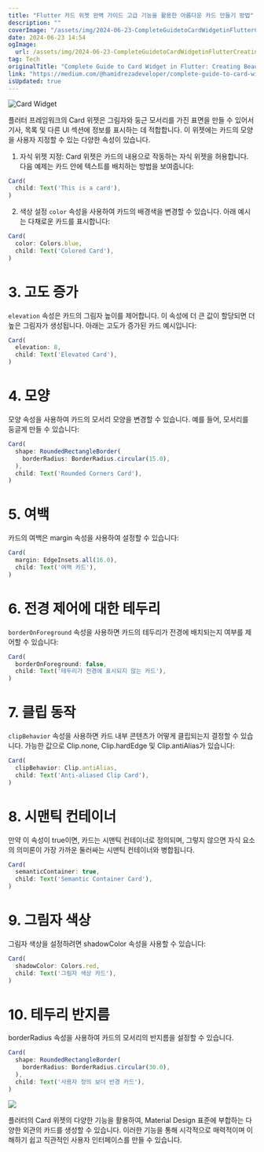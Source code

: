 ```yaml
---
title: "Flutter 카드 위젯 완벽 가이드 고급 기능을 활용한 아름다운 카드 만들기 방법"
description: ""
coverImage: "/assets/img/2024-06-23-CompleteGuidetoCardWidgetinFlutterCreatingBeautifulCardswithAdvancedFeatures_0.png"
date: 2024-06-23 14:54
ogImage: 
  url: /assets/img/2024-06-23-CompleteGuidetoCardWidgetinFlutterCreatingBeautifulCardswithAdvancedFeatures_0.png
tag: Tech
originalTitle: "Complete Guide to Card Widget in Flutter: Creating Beautiful Cards with Advanced Features"
link: "https://medium.com/@hamidrezadeveloper/complete-guide-to-card-widget-in-flutter-creating-beautiful-cards-with-advanced-features-982fc1ac32ba"
isUpdated: true
---
```





![Card Widget](/assets/img/2024-06-23-CompleteGuidetoCardWidgetinFlutterCreatingBeautifulCardswithAdvancedFeatures_0.png)

플러터 프레임워크의 Card 위젯은 그림자와 둥근 모서리를 가진 표면을 만들 수 있어서 기사, 목록 및 다른 UI 섹션에 정보를 표시하는 데 적합합니다. 이 위젯에는 카드의 모양을 사용자 지정할 수 있는 다양한 속성이 있습니다.

1. 자식 위젯 지정:
   Card 위젯은 카드의 내용으로 작동하는 자식 위젯을 허용합니다. 다음 예제는 카드 안에 텍스트를 배치하는 방법을 보여줍니다:

```js
Card(
  child: Text('This is a card'),
)
```

<div class="content-ad"></div>

2. 색상 설정
   `color` 속성을 사용하여 카드의 배경색을 변경할 수 있습니다. 아래 예시는 다채로운 카드를 표시합니다:

```js
Card(
  color: Colors.blue,
  child: Text('Colored Card'),
)
```

# 3. 고도 증가

`elevation` 속성은 카드의 그림자 높이를 제어합니다. 이 속성에 더 큰 값이 할당되면 더 높은 그림자가 생성됩니다. 아래는 고도가 증가된 카드 예시입니다:

<div class="content-ad"></div>

```js
Card(
  elevation: 8,
  child: Text('Elevated Card'),
)
```

# 4. 모양

모양 속성을 사용하여 카드의 모서리 모양을 변경할 수 있습니다. 예를 들어, 모서리를 둥글게 만들 수 있습니다:

```js
Card(
  shape: RoundedRectangleBorder(
    borderRadius: BorderRadius.circular(15.0),
  ),
  child: Text('Rounded Corners Card'),
)
```

<div class="content-ad"></div>

# 5. 여백

카드의 여백은 margin 속성을 사용하여 설정할 수 있습니다:

```js
Card(
  margin: EdgeInsets.all(16.0),
  child: Text('여백 카드'),
)
```

# 6. 전경 제어에 대한 테두리

<div class="content-ad"></div>

`borderOnForeground` 속성을 사용하면 카드의 테두리가 전경에 배치되는지 여부를 제어할 수 있습니다:

```js
Card(
  borderOnForeground: false,
  child: Text('테두리가 전경에 표시되지 않는 카드'),
)
```

# 7. 클립 동작

`clipBehavior` 속성을 사용하면 카드 내부 콘텐츠가 어떻게 클립되는지 결정할 수 있습니다. 가능한 값으로 Clip.none, Clip.hardEdge 및 Clip.antiAlias가 있습니다:

<div class="content-ad"></div>

```js
Card(
  clipBehavior: Clip.antiAlias,
  child: Text('Anti-aliased Clip Card'),
)
```

# 8. 시맨틱 컨테이너

만약 이 속성이 true이면, 카드는 시맨틱 컨테이너로 정의되며, 그렇지 않으면 자식 요소의 의미론이 가장 가까운 둘러싸는 시맨틱 컨테이너와 병합됩니다.

```js
Card(
  semanticContainer: true,
  child: Text('Semantic Container Card'),
)
```

<div class="content-ad"></div>

# 9. 그림자 색상

그림자 색상을 설정하려면 shadowColor 속성을 사용할 수 있습니다:

```js
Card(
  shadowColor: Colors.red,
  child: Text('그림자 색상 카드'),
)
```

# 10. 테두리 반지름

<div class="content-ad"></div>

borderRadius 속성을 사용하여 카드의 모서리의 반지름을 설정할 수 있습니다.

```js
Card(
  shape: RoundedRectangleBorder(
    borderRadius: BorderRadius.circular(30.0),
  ),
  child: Text('사용자 정의 보더 반경 카드'),
)
```

<img src="/assets/img/2024-06-23-CompleteGuidetoCardWidgetinFlutterCreatingBeautifulCardswithAdvancedFeatures_1.png" />

플러터의 Card 위젯의 다양한 기능을 활용하여, Material Design 표준에 부합하는 다양한 외관의 카드를 생성할 수 있습니다. 이러한 기능을 통해 시각적으로 매력적이며 이해하기 쉽고 직관적인 사용자 인터페이스를 만들 수 있습니다.
